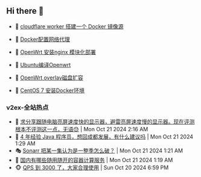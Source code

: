 ## Hi there 👋

<!--
**dkyg666/dkyg666** is a ✨ _special_ ✨ repository because its `README.md` (this file) appears on your GitHub profile.

Here are some ideas to get you started:

- 🔭 I’m currently working on ...
- 🌱 I’m currently learning ...
- 👯 I’m looking to collaborate on ...
- 🤔 I’m looking for help with ...
- 💬 Ask me about ...
- 📫 How to reach me: ...
- 😄 Pronouns: ...
- ⚡ Fun fact: ...
-->

<!-- BLOG-POST-LIST:START -->
- 🦩 [cloudflare worker 搭建一个 Docker 镜像源](http://blog.1996099.xyz/archives/cloudflare-worker-da-jian-yi-ge-docker-jing-xiang-zhan) 

- 🚦 [Docker配置网络代理](http://blog.1996099.xyz/archives/dockerpei-zhi-wang-luo-dai-li) 

- 🫶 [OpenWrt 安装nginx 模块化部署](http://blog.1996099.xyz/archives/openwrt-an-zhuang-nginx-mo-kuai-hua-bu-shu) 

- 🦄 [Ubuntu编译Openwrt](http://blog.1996099.xyz/archives/ubuntuzi-bian-yi-openwrt) 

- 🐻 [OpenWrt overlay磁盘扩容](http://blog.1996099.xyz/archives/openwrt-overlay) 

- 🤖 [CentOS 7 安装Docker环境](http://blog.1996099.xyz/archives/centos-docker) 
<!-- BLOG-POST-LIST:END -->

### v2ex-全站热点
<!-- v2ex:START -->
- 🥸 [求分享跟随电脑亮屏速度快的显示器，避雷亮屏速度慢的显示器。现在评测根本不评测这一点，无语😓](https://www.v2ex.com/t/1082080#reply11) | Mon Oct 21 2024 2:16 AM
- 🤗 [4 年经验 Java 程序员，想回成都发展，有什么建议吗](https://www.v2ex.com/t/1082056#reply12) | Mon Oct 21 2024 1:29 AM
- 🎭 [Sonarr 把某一集认为是一整季怎么破？](https://www.v2ex.com/t/1082050#reply2) | Mon Oct 21 2024 1:21 AM
- 🥷 [国内有哪些随用随开的容器计算服务](https://www.v2ex.com/t/1082047#reply3) | Mon Oct 21 2024 1:19 AM
- 🐵 [QPS 到 3000 了，大家合理使用](https://www.v2ex.com/t/1082022#reply16) | Sun Oct 20 2024 6:59 PM<!-- v2ex:END -->

